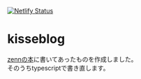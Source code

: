 [![Netlify Status](https://api.netlify.com/api/v1/badges/434a67f5-b8e3-426c-a753-6e46e76c67f1/deploy-status)](https://app.netlify.com/sites/kissseblog/deploys)  
# kisseblog  
  
[zennの本](https://zenn.dev/tomokiya/books/4b13342f6d878b93e06c)に書いてあったものを作成しました。  
そのうちtypescriptで書き直します。
